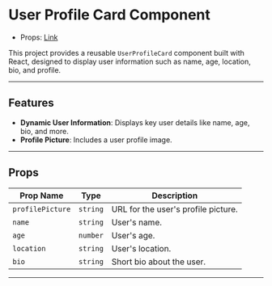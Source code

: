 # User Profile Card Component

- Props:  [Link]()

This project provides a reusable `UserProfileCard` component built with React, designed to display user information such as name, age, location, bio, and profile.

---

## Features

- **Dynamic User Information**: Displays key user details like name, age, bio, and more.
- **Profile Picture**: Includes a user profile image.

---
## Props

| Prop Name       | Type     | Description                                   |
|------------------|----------|-----------------------------------------------|
| `profilePicture` | `string` | URL for the user's profile picture.           |
| `name`           | `string` | User's name.                                  |
| `age`            | `number` | User's age.                                   |
| `location`       | `string` | User's location.                              |
| `bio`            | `string` | Short bio about the user.                     |

---




